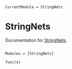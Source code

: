```@meta
CurrentModule = StringNets
```

# StringNets

Documentation for [StringNets](https://github.com/xiaoyu-dong/StringNets.jl).

```@index
```

```@autodocs
Modules = [StringNets]
```

```@docs
func(x)
```

